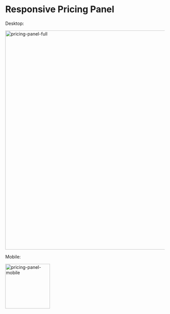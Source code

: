# Responsive Pricing Panel 


Desktop: 

<img width="691" alt="pricing-panel-full" src="https://user-images.githubusercontent.com/49997164/175720729-0bef707f-abd1-4002-bb7c-e79d6c1a5e4a.png">


Mobile: 

<img width="141" alt="pricing-panel-mobile" src="https://user-images.githubusercontent.com/49997164/175720731-2f8f5f2c-2d77-469b-a711-e18ea44d40bc.png">
